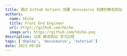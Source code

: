 ```yaml
---
title: 通过 Github Actions 部署 docusaurus 创建的静态网站
authors:
  name: hbche
  title: Front End Engineer
  url: https://github.com/hbche
  image_url: https://github.com/hbche.png
description: 记录 静态网站 学习过程
tags: ['deploy', 'docusaurus', 'tutorial']
date: 2023-09-08
---
```


#
